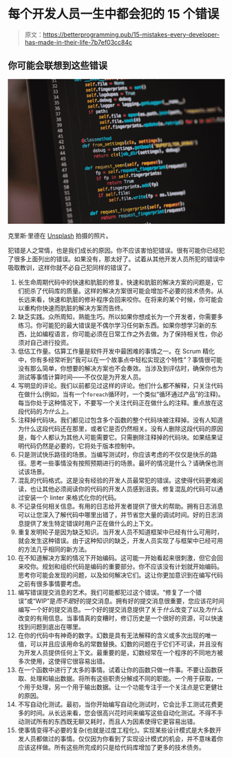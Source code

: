 # 每个开发人员一生中都会犯的 15 个错误

> 原文：<https://betterprogramming.pub/15-mistakes-every-developer-has-made-in-their-life-7b7ef03cc84c>

## 你可能会联想到这些错误

![](img/bb596e19aac1e46b0177e33bccba030a.png)

克里斯·里德在 [Unsplash](https://unsplash.com?utm_source=medium&utm_medium=referral) 拍摄的照片。

犯错是人之常情，也是我们成长的原因。你不应该害怕犯错误。很有可能你已经犯了很多上面列出的错误。如果没有，那太好了。试着从其他开发人员所犯的错误中吸取教训，这样你就不必自己犯同样的错误了。

1.  长生命周期代码中的快速和肮脏的修复。快速和肮脏的解决方案的问题是，它们扼杀了代码库的质量。这样的解决方案很可能会增加不必要的技术债务。从长远来看，快速和肮脏的修补程序会回来咬你。在将来的某个时候，你可能会以重构你快速而肮脏的解决方案而告终。
2.  缺乏实践。众所周知，熟能生巧。所以如果你想成长为一个开发者，你需要多练习。你可能犯的最大错误是不偶尔学习任何新东西。如果你想学习新的东西，比如编程语言，你可能必须在日常工作之外去做。为了保持相关性，你必须对自己进行投资。
3.  低估工作量。估算工作量是软件开发中最困难的事情之一。在 Scrum 精化中，你有多经常听到“我可以在一个故事点中轻松实现这个特性”？事情很可能没有那么简单，你想要的解决方案也不会奏效。当涉及到评估时，确保你也为测试等事情计算时间——不仅仅是为开发人员。
4.  写明显的评论。我们以前都见过这样的评论。他们什么都不解释，只关注代码在做什么(例如，当有一个`foreach`循环时，一个类似“循环通过产品”的注释)。每当你处于这种情况下，不要写一个关注代码正在做什么的注释。重点放在这段代码的*为什么*上。
5.  注释掉代码块。我们都见过包含多个函数的整个代码块被注释掉。没有人知道为什么这段代码还在那里，或者它是否仍然相关。没有人删除这段代码的原因是，每个人都认为其他人可能需要它。只需删除注释掉的代码块。如果结果证明代码仍然是必要的，它将处于版本控制中。
6.  只是测试快乐路径的场景。当编写测试时，你应该考虑的不仅仅是快乐的路径。思考一些事情没有按照预期进行的场景。最坏的情况是什么？请确保也测试该场景。
7.  混乱的代码格式。这是没有经验的开发人员最常犯的错误。这使得代码更难阅读，也让其他必须阅读你的代码的开发人员感到沮丧。修复混乱的代码可以通过安装一个 linter 来格式化你的代码。
8.  不记录任何相关信息。有用的日志给开发者提供了很大的帮助。拥有日志消息可以让您深入了解代码中哪里出错了，并节省您大量的调试时间。好的日志消息提供了发生特定错误时用户正在做什么的上下文。
9.  重复发明轮子是因为缺乏知识。当开发人员不知道框架中已经有什么可用时，就会发生这种错误。由于这种知识的缺乏，开发人员实现了与框架中已经可用的方法几乎相同的新方法。
10.  在不知道解决方案的情况下开始编码。这可能一开始看起来很刺激，但它会回来咬你。规划和组织代码是编码的重要部分。你不应该没有计划就开始编码。思考你可能会发现的问题，以及如何解决它们。这让你更加意识到在编写代码之前有很多事情要考虑。
11.  编写错误提交消息的艺术。我们可能都犯过这个错误。“修复了一个错误”或“WIP”是*而不是*好的提交消息。拥有好的提交消息很重要，您应该花时间编写一个好的提交消息。一个好的提交消息提供了关于*什么*改变了以及*为什么*改变的有用信息。当事情真的变糟时，修订历史是一个很好的资源，可以快速找到问题到底出在哪里。
12.  在你的代码中有神奇的数字。幻数是具有无法解释的含义或多次出现的唯一值，可以并且应该用命名的常数替换。幻数的问题在于它们不可读，并且没有为开发人员提供任何上下文。最重要的是，幻数经常在一个程序的不同地方被多次使用，这使得它很容易出错。
13.  在一个函数中进行了太多的事情。试着让你的函数只做一件事。不要让函数获取、处理和输出数据。将所有这些职责分解成不同的职能。一个用于获取，一个用于处理，另一个用于输出数据。让一个功能专注于一个关注点是它更健壮的原因。
14.  不写自动化测试。最初，当你开始编写自动化测试时，它会比手工测试花费更多的时间。从长远来看，您会很高兴花时间来编写这些自动化测试。不得不手动测试所有的东西既无聊又耗时，而且人为因素使得它更容易出错。
15.  使事情变得不必要的复杂(也就是过度工程化)。实现某些设计模式是大多数开发人员都做过的事情。仅仅因为你看到了实现设计模式的机会，并不意味着你应该这样做。所有这些所完成的只是给代码库增加了更多的技术债务。